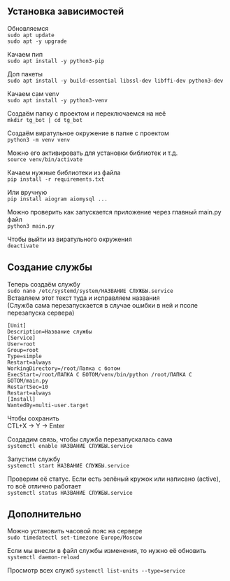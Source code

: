 <H2>Установка зависимостей</H2>  

Обновляемся  
```sudo apt update```  
```sudo apt -y upgrade```  
  
Качаем пип  
```sudo apt install -y python3-pip```  
  
Доп пакеты   
```sudo apt install -y build-essential libssl-dev libffi-dev python3-dev```  
  
Качаем сам venv  
```sudo apt install -y python3-venv```  
  
Создаём папку с проектом и переключаемся на неё  
```mkdir tg_bot | cd tg_bot```

Создаём виратульное окружение в папке с проектом  
```python3 -m venv venv```
 
Можно его активировать для установки библиотек и т.д.  
```source venv/bin/activate```

Качаем нужные библиотеки из файла  
```pip install -r requirements.txt```

Или вручную  
```pip install aiogram aiomysql ... ```

Можно проверить как запускается приложение через главный main.py файл  
```python3 main.py```

Чтобы выйти из виратульного окружения  
```deactivate```  
<H2>Создание службы</H2>

Теперь создаём службу  
```sudo nano /etc/systemd/system/НАЗВАНИЕ СЛУЖБЫ.service```  
Вставляем этот текст туда и исправляем названия  
(Служба сама перезапускается в случае ошибки в ней и псоле перезапуска сервера)  

```
[Unit]
Description=Название службы
[Service]
User=root
Group=root
Type=simple
Restart=always
WorkingDirectory=/root/Папка с ботом
ExecStart=/root/ПАПКА С БОТОМ/venv/bin/python /root/ПАПКА С БОТОМ/main.py
RestartSec=10
Restart=always
[Install]
WantedBy=multi-user.target
```
Чтобы сохранить  
CTL+X -> Y -> Enter  

Создадим связь, чтобы служба перезапускалась сама  
```systemctl enable НАЗВАНИЕ СЛУЖБЫ.service```  

Запустим службу   
```systemctl start НАЗВАНИЕ СЛУЖБЫ.service```  

Проверим её статус. Если есть зелёный кружок или написано (active), то всё отлично работает  
```systemctl status НАЗВАНИЕ СЛУЖБЫ.service```

<H2>Дополнительно</H2>

Можно установить часовой пояс на сервере  
```sudo timedatectl set-timezone Europe/Moscow```

Если мы внесли в файл службы изменения, то нужно её обновить  
```systemctl daemon-reload```

Просмотр всех служб
```systemctl list-units --type=service```
